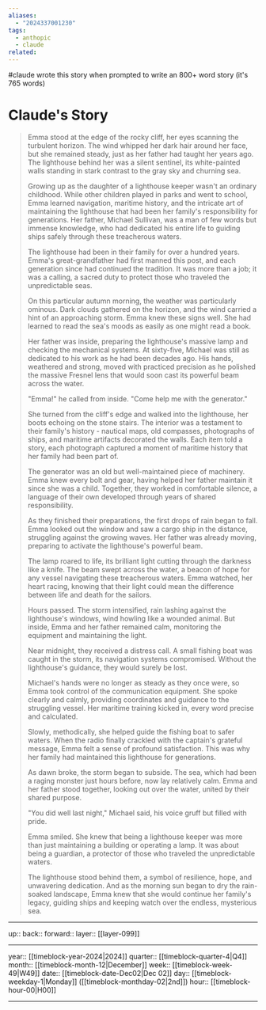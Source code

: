 ```yaml
---
aliases:
  - "2024337001230"
tags:
  - anthopic
  - claude
related:
---
```


#claude wrote this story when prompted to write an 800+ word story (it's 765 words)

# Claude's Story

> Emma stood at the edge of the rocky cliff, her eyes scanning the turbulent horizon. The wind whipped her dark hair around her face, but she remained steady, just as her father had taught her years ago. The lighthouse behind her was a silent sentinel, its white-painted walls standing in stark contrast to the gray sky and churning sea.
> 
> Growing up as the daughter of a lighthouse keeper wasn't an ordinary childhood. While other children played in parks and went to school, Emma learned navigation, maritime history, and the intricate art of maintaining the lighthouse that had been her family's responsibility for generations. Her father, Michael Sullivan, was a man of few words but immense knowledge, who had dedicated his entire life to guiding ships safely through these treacherous waters.
> 
> The lighthouse had been in their family for over a hundred years. Emma's great-grandfather had first manned this post, and each generation since had continued the tradition. It was more than a job; it was a calling, a sacred duty to protect those who traveled the unpredictable seas.
> 
> On this particular autumn morning, the weather was particularly ominous. Dark clouds gathered on the horizon, and the wind carried a hint of an approaching storm. Emma knew these signs well. She had learned to read the sea's moods as easily as one might read a book.
> 
> Her father was inside, preparing the lighthouse's massive lamp and checking the mechanical systems. At sixty-five, Michael was still as dedicated to his work as he had been decades ago. His hands, weathered and strong, moved with practiced precision as he polished the massive Fresnel lens that would soon cast its powerful beam across the water.
> 
> "Emma!" he called from inside. "Come help me with the generator."
> 
> She turned from the cliff's edge and walked into the lighthouse, her boots echoing on the stone stairs. The interior was a testament to their family's history - nautical maps, old compasses, photographs of ships, and maritime artifacts decorated the walls. Each item told a story, each photograph captured a moment of maritime history that her family had been part of.
> 
> The generator was an old but well-maintained piece of machinery. Emma knew every bolt and gear, having helped her father maintain it since she was a child. Together, they worked in comfortable silence, a language of their own developed through years of shared responsibility.
> 
> As they finished their preparations, the first drops of rain began to fall. Emma looked out the window and saw a cargo ship in the distance, struggling against the growing waves. Her father was already moving, preparing to activate the lighthouse's powerful beam.
> 
> The lamp roared to life, its brilliant light cutting through the darkness like a knife. The beam swept across the water, a beacon of hope for any vessel navigating these treacherous waters. Emma watched, her heart racing, knowing that their light could mean the difference between life and death for the sailors.
> 
> Hours passed. The storm intensified, rain lashing against the lighthouse's windows, wind howling like a wounded animal. But inside, Emma and her father remained calm, monitoring the equipment and maintaining the light.
> 
> Near midnight, they received a distress call. A small fishing boat was caught in the storm, its navigation systems compromised. Without the lighthouse's guidance, they would surely be lost.
> 
> Michael's hands were no longer as steady as they once were, so Emma took control of the communication equipment. She spoke clearly and calmly, providing coordinates and guidance to the struggling vessel. Her maritime training kicked in, every word precise and calculated.
> 
> Slowly, methodically, she helped guide the fishing boat to safer waters. When the radio finally crackled with the captain's grateful message, Emma felt a sense of profound satisfaction. This was why her family had maintained this lighthouse for generations.
> 
> As dawn broke, the storm began to subside. The sea, which had been a raging monster just hours before, now lay relatively calm. Emma and her father stood together, looking out over the water, united by their shared purpose.
> 
> "You did well last night," Michael said, his voice gruff but filled with pride.
> 
> Emma smiled. She knew that being a lighthouse keeper was more than just maintaining a building or operating a lamp. It was about being a guardian, a protector of those who traveled the unpredictable waters.
> 
> The lighthouse stood behind them, a symbol of resilience, hope, and unwavering dedication. And as the morning sun began to dry the rain-soaked landscape, Emma knew that she would continue her family's legacy, guiding ships and keeping watch over the endless, mysterious sea.

***

up:: 
back:: 
forward:: 
layer:: [[layer-099]]

***

year:: [[timeblock-year-2024|2024]]
quarter:: [[timeblock-quarter-4|Q4]]
month:: [[timeblock-month-12|December]]
week:: [[timeblock-week-49|W49]]
date:: [[timeblock-date-Dec02|Dec 02]]
day:: [[timeblock-weekday-1|Monday]] ([[timeblock-monthday-02|2nd]])
hour:: [[timeblock-hour-00|H00]]

***
